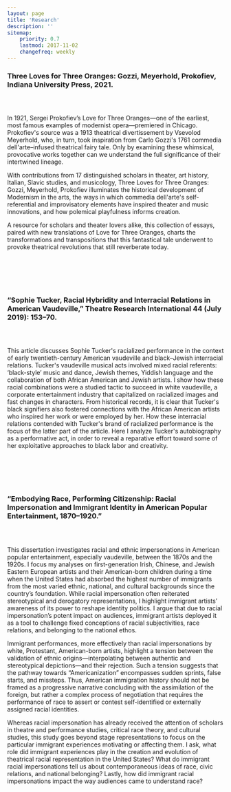 ```yaml
---
layout: page
title: 'Research'
description: ''
sitemap:
    priority: 0.7
    lastmod: 2017-11-02
    changefreq: weekly
---
```



### Three Loves for Three Oranges: Gozzi, Meyerhold, Prokofiev, Indiana University Press, 2021. 

<div style="padding-top: 0px; padding-right: 0px; padding-bottom: 15px; padding-left: 0px;">
<figure class="image right"><img src="{{ "/images/Three_Loves.jpeg" | absolute_url }}" alt="" /></figure>
</div>
    
In 1921, Sergei Prokofiev’s Love for Three Oranges—one of the earliest, most famous examples of modernist opera—premiered in Chicago. Prokofiev's source was a 1913 theatrical divertissement by Vsevolod Meyerhold, who, in turn, took inspiration from Carlo Gozzi's 1761 commedia dell'arte–infused theatrical fairy tale. Only by examining these whimsical, provocative works together can we understand the full significance of their intertwined lineage.

With contributions from 17 distinguished scholars in theater, art history, Italian, Slavic studies, and musicology, Three Loves for Three Oranges: Gozzi, Meyerhold, Prokofiev illuminates the historical development of Modernism in the arts, the ways in which commedia dell'arte's self-referential and improvisatory elements have inspired theater and music innovations, and how polemical playfulness informs creation.

A resource for scholars and theater lovers alike, this collection of essays, paired with new translations of Love for Three Oranges, charts the transformations and transpositions that this fantastical tale underwent to provoke theatrical revolutions that still reverberate today.

<br>
<br>
<br>
<br>

### “Sophie Tucker, Racial Hybridity and Interracial Relations in American Vaudeville,” Theatre Research International 44 (July 2019): 153–70. 

<div style="padding-top: 0px; padding-right: 0px; padding-bottom: 15px; padding-left: 0px;">
<figure class="image right"><img src="{{ "/images/Tucker.png" | absolute_url }}" alt="" /></figure>
</div>
    
This article discusses Sophie Tucker's racialized performance in the context of early twentieth-century American vaudeville and black–Jewish interracial relations. Tucker's vaudeville musical acts involved mixed racial referents: ‘black-style’ music and dance, Jewish themes, Yiddish language and the collaboration of both African American and Jewish artists. I show how these racial combinations were a studied tactic to succeed in white vaudeville, a corporate entertainment industry that capitalized on racialized images and fast changes in characters. From historical records, it is clear that Tucker's black signifiers also fostered connections with the African American artists who inspired her work or were employed by her. How these interracial relations contended with Tucker's brand of racialized performance is the focus of the latter part of the article. Here I analyze Tucker's autobiography as a performative act, in order to reveal a reparative effort toward some of her exploitative approaches to black labor and creativity.

<br>
<br>
<br>
<br>

### “Embodying Race, Performing Citizenship: Racial Impersonation and Immigrant Identity in American Popular Entertainment, 1870–1920.” 

<div style="padding-top: 0px; padding-right: 0px; padding-bottom: 15px; padding-left: 0px;">
<figure class="image right"><img src="{{ "/images/Lee_Tung_Foo.png" | absolute_url }}" alt="" /></figure>
</div>
    
This dissertation investigates racial and ethnic impersonations in American popular entertainment, especially vaudeville, between the 1870s and the 1920s. I focus my analyses on first-generation Irish, Chinese, and Jewish Eastern European artists and their American-born children during a time when the United States had absorbed the highest
number of immigrants from the most varied ethnic, national, and cultural backgrounds since the country’s foundation. While racial impersonation often reiterated stereotypical and derogatory representations, I highlight immigrant artists’ awareness of its power to reshape identity politics. I argue that due to racial impersonation’s potent impact on audiences, immigrant artists deployed it as a tool to challenge fixed conceptions of racial subjectivities, race relations, and belonging to the national ethos.

Immigrant performances, more effectively than racial impersonations by white,
Protestant, American-born artists, highlight a tension between the validation of ethnic origins—interpolating between authentic and stereotypical depictions—and their rejection. Such a tension suggests that the pathway towards “Americanization” encompasses sudden sprints, false starts, and missteps. Thus, American immigration history should not be framed as a progressive narrative concluding with the assimilation of the foreign, but rather a complex process of negotiation that requires the performance of race to assert or contest self-identified or externally assigned racial identities.

Whereas racial impersonation has already received the attention of scholars in theatre and
performance studies, critical race theory, and cultural studies, this study goes beyond stage
representations to focus on the particular immigrant experiences motivating or affecting them. I ask, what role did immigrant experiences play in the creation and evolution of theatrical racial representation in the United States? What do immigrant racial impersonations tell us about contemporaneous ideas of race, civic relations, and national belonging? Lastly, how did immigrant racial impersonations impact the way audiences came to understand race?
